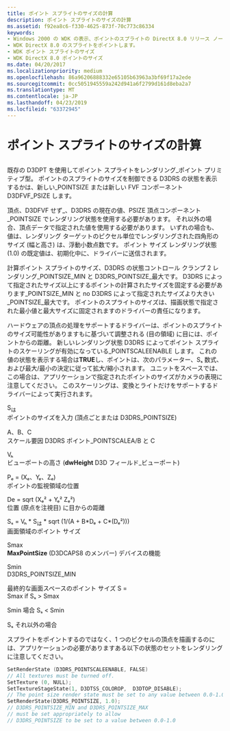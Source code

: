 ```yaml
---
title: ポイント スプライトのサイズの計算
description: ポイント スプライトのサイズの計算
ms.assetid: f92ea8c6-f330-4625-873f-70c773c86334
keywords:
- Windows 2000 の WDK の表示、ポイントのスプライトの DirectX 8.0 リリース ノートします。
- WDK DirectX 8.0 のスプライトをポイントします。
- WDK ポイント スプライトのサイズ
- WDK DirectX 8.0 ポイントのサイズ
ms.date: 04/20/2017
ms.localizationpriority: medium
ms.openlocfilehash: 86a96206888332e65105b63963a3bf69f17a2ede
ms.sourcegitcommit: 0cc5051945559a242d941a6f2799d161d8eba2a7
ms.translationtype: MT
ms.contentlocale: ja-JP
ms.lasthandoff: 04/23/2019
ms.locfileid: "63372945"
---
```

# <a name="computing-the-size-of-point-sprites"></a>ポイント スプライトのサイズの計算


## <span id="ddk_computing_the_size_of_point_sprites_gg"></span><span id="DDK_COMPUTING_THE_SIZE_OF_POINT_SPRITES_GG"></span>


既存の D3DPT を使用してポイント スプライトをレンダリング\_ポイント プリミティブ型。 ポイントのスプライトのサイズを制御できる D3DRS の状態を表示するかは、新しい\_POINTSIZE または新しい FVF コンポーネント D3DFVF\_PSIZE します。

頂点、D3DFVF せず\_、D3DRS の現在の値、PSIZE 頂点コンポーネント\_POINTSIZE でレンダリング状態を使用する必要があります。 それ以外の場合、頂点データで指定された値を使用する必要があります。 いずれの場合も、値は、レンダリング ターゲットのピクセル単位でレンダリングされた四角形のサイズ (幅と高さ) は、浮動小数点数です。 ポイント サイズ レンダリング状態 (1.0) の既定値は、初期化中に、ドライバーに送信されます。

計算ポイント スプライトのサイズ、D3DRS の状態コントロール クランプ 2 レンダリング\_POINTSIZE\_MIN と D3DRS\_POINTSIZE\_最大です。 D3DRS によって指定されたサイズ以上にするポイントの計算されたサイズを固定する必要があります\_POINTSIZE\_MIN と no D3DRS によって指定されたサイズより大きい\_POINTSIZE\_最大です。 ポイントのスプライトのサイズは、描画状態で指定された最小値と最大サイズに固定されますのドライバーの責任になります。

ハードウェアの頂点の処理をサポートするドライバーは、ポイントのスプライトのサイズ可能性がありますもに基づいて調整される (目の領域) に目には、ポイントからの距離。 新しいレンダリング状態 D3DRS によってポイント スプライトのスケーリングが有効になっている\_POINTSCALEENABLE します。 これの値の状態を表示する場合は**TRUE**し、ポイントは、次のパラメーター、Sₛ 数式、および最大/最小の決定に従って拡大/縮小されます。 ユニットをスペースでは、この場合は、アプリケーションで指定されたポイントのサイズがカメラの表現に注意してください。 このスケーリングは、変換とライトだけをサポートするドライバーによって実行されます。

<span id="Si"></span><span id="si"></span><span id="SI"></span>S<sub>は</sub>  
ポイントのサイズを入力 (頂点ごとまたは D3DRS\_POINTSIZE)

<span id="A_B_C"></span><span id="a_b_c"></span>A、B、C  
スケール要因 D3DRS ポイント\_POINTSCALEA/B と C

<span id="Vh"></span><span id="vh"></span><span id="VH"></span>Vₕ  
ビューポートの高さ (**dwHeight** D3D フィールド\_ビューポート)

<span id="Pe____Xe__Ye__Ze_"></span><span id="pe____xe__ye__ze_"></span><span id="PE____XE__YE__ZE_"></span>Pₑ = (Xₑ、Yₑ、Zₑ)  
ポイントの監視領域の位置

<span id="De___sqrt__Xe2___Ye2___Ze2_"></span><span id="de___sqrt__xe2___ye2___ze2_"></span><span id="DE___SQRT__XE2___YE2___ZE2_"></span>De = sqrt (Xₑ² + Yₑ² Zₑ²)  
位置 (原点を注視目) に目からの距離

<span id="Ss___Vh___Si___sqrt_1__A___B_De___C__De2___"></span><span id="ss___vh___si___sqrt_1__a___b_de___c__de2___"></span><span id="SS___VH___SI___SQRT_1__A___B_DE___C__DE2___"></span>Sₛ = Vₕ \* S<sub>は</sub> \* sqrt (1/(A + B\*Dₑ + C\*(Dₑ²)))  
画面領域のポイント サイズ

<span id="Smax"></span><span id="smax"></span><span id="SMAX"></span>Smax  
**MaxPointSize** (D3DCAPS8 のメンバー) デバイスの機能

<span id="Smin"></span><span id="smin"></span><span id="SMIN"></span>Smin  
D3DRS\_POINTSIZE\_MIN

<span id="Final_screen-space_point_size_S__"></span><span id="final_screen-space_point_size_s__"></span><span id="FINAL_SCREEN-SPACE_POINT_SIZE_S__"></span>最終的な画面スペースのポイント サイズ S =  
Smax if Sₛ &gt; Smax

Smin 場合 Sₛ &lt; Smin

Sₛ それ以外の場合

スプライトをポイントするのではなく、1 つのピクセルの頂点を描画するのには、アプリケーションの必要がありますある以下の状態のセットをレンダリングに注意してください。

```cpp
SetRenderState (D3DRS_POINTSCALEENABLE, FALSE)
// All textures must be turned off.
SetTexture (0, NULL); 
SetTextureStageState(1, D3DTSS_COLOROP,  D3DTOP_DISABLE);
// The point size render state must be set to any value between 0.0-1.0
SetRenderState(D3DRS_POINTSIZE, 1.0);
// D3DRS_POINTSIZE_MIN and D3DRS_POINTSIZE_MAX
// must be set appropriately to allow
// D3DRS_POINTSIZE to be set to a value between 0.0-1.0
```

 

 





